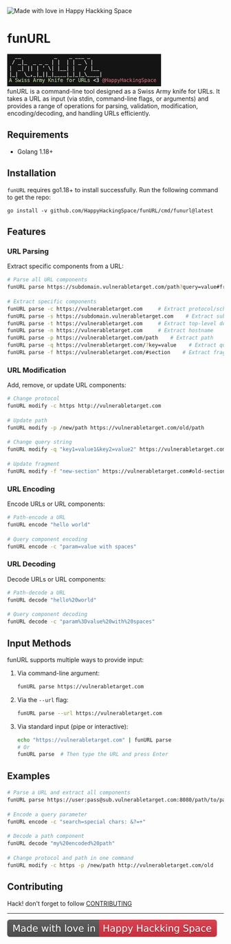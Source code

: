 <img src="https://madewithlove.now.sh/af?text=Happy+Hackking+Space" alt="Made with love in Happy Hackking Space">

# funURL

<img src="img/image.png"> <br>
funURL is a command-line tool designed as a Swiss Army knife for URLs. It takes a URL as input (via stdin, command-line flags, or arguments) and provides a range of operations for parsing, validation, modification, encoding/decoding, and handling URLs efficiently.

## Requirements

- Golang 1.18+

## Installation
`funURL` requires go1.18+ to install successfully. Run the following command to get the repo:
```
go install -v github.com/HappyHackingSpace/funURL/cmd/funurl@latest
```

## Features

### URL Parsing

Extract specific components from a URL:

```bash
# Parse all URL components
funURL parse https://subdomain.vulnerabletarget.com/path?query=value#fragment

# Extract specific components
funURL parse -c https://vulnerabletarget.com     # Extract protocol/scheme
funURL parse -s https://subdomain.vulnerabletarget.com    # Extract subdomain
funURL parse -t https://vulnerabletarget.com     # Extract top-level domain
funURL parse -n https://vulnerabletarget.com     # Extract hostname
funURL parse -p https://vulnerabletarget.com/path    # Extract path
funURL parse -q https://vulnerabletarget.com/?key=value    # Extract query parameters
funURL parse -f https://vulnerabletarget.com/#section    # Extract fragments
```

### URL Modification

Add, remove, or update URL components:

```bash
# Change protocol
funURL modify -c https http://vulnerabletarget.com

# Update path
funURL modify -p /new/path https://vulnerabletarget.com/old/path

# Change query string
funURL modify -q "key1=value1&key2=value2" https://vulnerabletarget.com?old=param

# Update fragment
funURL modify -f "new-section" https://vulnerabletarget.com#old-section
```

### URL Encoding

Encode URLs or URL components:

```bash
# Path-encode a URL
funURL encode "hello world"

# Query component encoding
funURL encode -c "param=value with spaces"
```

### URL Decoding

Decode URLs or URL components:

```bash
# Path-decode a URL
funURL decode "hello%20world"

# Query component decoding
funURL decode -c "param%3Dvalue%20with%20spaces"
```

## Input Methods

funURL supports multiple ways to provide input:

1. Via command-line argument:
   ```bash
   funURL parse https://vulnerabletarget.com
   ```

2. Via the `--url` flag:
   ```bash
   funURL parse --url https://vulnerabletarget.com
   ```

3. Via standard input (pipe or interactive):
   ```bash
   echo "https://vulnerabletarget.com" | funURL parse
   # Or
   funURL parse  # Then type the URL and press Enter
   ```

## Examples

```bash
# Parse a URL and extract all components
funURL parse https://user:pass@sub.vulnerabletarget.com:8080/path/to/page?query=string#fragment

# Encode a query parameter
funURL encode -c "search=special chars: &?=+"

# Decode a path component
funURL decode "my%20encoded%20path"

# Change protocol and path in one command
funURL modify -c https -p /new/path http://vulnerabletarget.com/old
```

## Contributing

Hack! don't forget to follow [CONTRIBUTING](./CONTRIBUTING)

---

<img src="img/hhs.svg" alt="Made with love in Happy Hackking Space">
